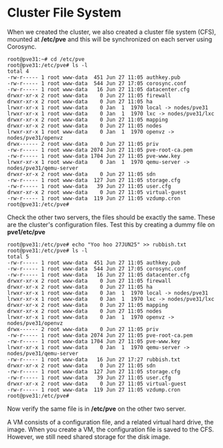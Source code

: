 # Cluster File System

When we created the cluster, we also created a cluster file system (CFS), mounted at **/etc/pve** and this will be synchronized on each server using Corosync.

```
root@pve31:~# cd /etc/pve
root@pve31:/etc/pve# ls -l
total 4
-rw-r----- 1 root www-data  451 Jun 27 11:05 authkey.pub
-rw-r----- 1 root www-data  544 Jun 27 17:05 corosync.conf
-rw-r----- 1 root www-data   16 Jun 27 11:05 datacenter.cfg
drwxr-xr-x 2 root www-data    0 Jun 27 11:05 firewall
drwxr-xr-x 2 root www-data    0 Jun 27 11:05 ha
lrwxr-xr-x 1 root www-data    0 Jan  1  1970 local -> nodes/pve31
lrwxr-xr-x 1 root www-data    0 Jan  1  1970 lxc -> nodes/pve31/lxc
drwxr-xr-x 2 root www-data    0 Jun 27 11:05 mapping
drwxr-xr-x 2 root www-data    0 Jun 27 11:05 nodes
lrwxr-xr-x 1 root www-data    0 Jan  1  1970 openvz -> nodes/pve31/openvz
drwx------ 2 root www-data    0 Jun 27 11:05 priv
-rw-r----- 1 root www-data 2074 Jun 27 11:05 pve-root-ca.pem
-rw-r----- 1 root www-data 1704 Jun 27 11:05 pve-www.key
lrwxr-xr-x 1 root www-data    0 Jan  1  1970 qemu-server -> nodes/pve31/qemu-server
drwxr-xr-x 2 root www-data    0 Jun 27 11:05 sdn
-rw-r----- 1 root www-data  127 Jun 27 11:05 storage.cfg
-rw-r----- 1 root www-data   39 Jun 27 11:05 user.cfg
drwxr-xr-x 2 root www-data    0 Jun 27 11:05 virtual-guest
-rw-r----- 1 root www-data  119 Jun 27 11:05 vzdump.cron
root@pve31:/etc/pve# 
```

Check the other two servers, the files should be exactly the same. These are the cluster's configuration files. Test this by creating a dummy file on **pve1/etc/pve**

```
root@pve31:/etc/pve# echo "Yoo hoo 27JUN25" >> rubbish.txt
root@pve31:/etc/pve# ls -l
total 5
-rw-r----- 1 root www-data  451 Jun 27 11:05 authkey.pub
-rw-r----- 1 root www-data  544 Jun 27 17:05 corosync.conf
-rw-r----- 1 root www-data   16 Jun 27 11:05 datacenter.cfg
drwxr-xr-x 2 root www-data    0 Jun 27 11:05 firewall
drwxr-xr-x 2 root www-data    0 Jun 27 11:05 ha
lrwxr-xr-x 1 root www-data    0 Jan  1  1970 local -> nodes/pve31
lrwxr-xr-x 1 root www-data    0 Jan  1  1970 lxc -> nodes/pve31/lxc
drwxr-xr-x 2 root www-data    0 Jun 27 11:05 mapping
drwxr-xr-x 2 root www-data    0 Jun 27 11:05 nodes
lrwxr-xr-x 1 root www-data    0 Jan  1  1970 openvz -> nodes/pve31/openvz
drwx------ 2 root www-data    0 Jun 27 11:05 priv
-rw-r----- 1 root www-data 2074 Jun 27 11:05 pve-root-ca.pem
-rw-r----- 1 root www-data 1704 Jun 27 11:05 pve-www.key
lrwxr-xr-x 1 root www-data    0 Jan  1  1970 qemu-server -> nodes/pve31/qemu-server
-rw-r----- 1 root www-data   16 Jun 27 17:27 rubbish.txt
drwxr-xr-x 2 root www-data    0 Jun 27 11:05 sdn
-rw-r----- 1 root www-data  127 Jun 27 11:05 storage.cfg
-rw-r----- 1 root www-data   39 Jun 27 11:05 user.cfg
drwxr-xr-x 2 root www-data    0 Jun 27 11:05 virtual-guest
-rw-r----- 1 root www-data  119 Jun 27 11:05 vzdump.cron
root@pve31:/etc/pve# 

```

Now verify the same file is in **/etc/pve** on the other two server.&#x20;

A VM consists of a configuration file, and a related virtual hard drive, the image. When you create a VM, the configuration file is saved to the CFS. However, we still need shared storage for the disk image.


